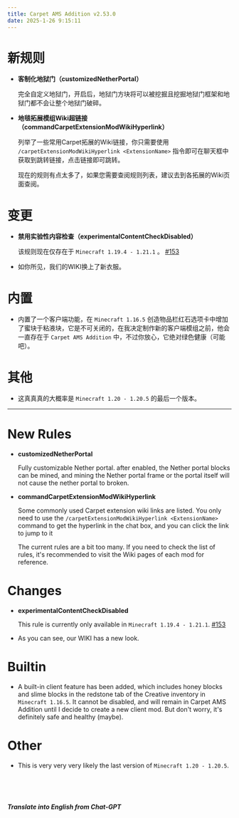 ```yaml
---
title: Carpet AMS Addition v2.53.0
date: 2025-1-26 9:15:11 
---
```


# 新规则

- **客制化地狱门（customizedNetherPortal）**

  完全自定义地狱门，开启后，地狱门方块将可以被挖掘且挖掘地狱门框架和地狱门都不会让整个地狱门破碎。
  
- **地毯拓展模组Wiki超链接（commandCarpetExtensionModWikiHyperlink）**

  列举了一些常用Carpet拓展的Wiki链接，你只需要使用 `/carpetExtensionModWikiHyperlink <ExtensionName>` 指令即可在聊天框中获取到跳转链接，点击链接即可跳转。

  现在的规则有点太多了，如果您需要查阅规则列表，建议去到各拓展的Wiki页面查阅。



# 变更

- **禁用实验性内容检查（experimentalContentCheckDisabled）**

  该规则现在仅存在于 `Minecraft 1.19.4 - 1.21.1` 。 [#153](https://github.com/Minecraft-AMS/Carpet-AMS-Addition/issues/153)

- 如你所见，我们的WIKI换上了新衣服。



# 内置

- 内置了一个客户端功能，在 `Minecraft 1.16.5` 创造物品栏红石选项卡中增加了蜜块于粘液块，它是不可关闭的，在我决定制作新的客户端模组之前，他会一直存在于 `Carpet AMS Addition` 中，不过你放心，它绝对绿色健康（可能吧）。



# 其他

- 这真真真的大概率是 `Minecraft 1.20 - 1.20.5` 的最后一个版本。



---



# New Rules

- **customizedNetherPortal**

  Fully customizable Nether portal. after enabled, the Nether portal blocks can be mined, and mining the Nether portal frame or the portal itself will not cause the nether portal to broken.

- **commandCarpetExtensionModWikiHyperlink**

  Some commonly used Carpet extension wiki links are listed. You only need to use the `/carpetExtensionModWikiHyperlink <ExtensionName>` command to get the hyperlink in the chat box, and you can click the link to jump to it

  The current rules are a bit too many. If you need to check the list of rules, it's recommended to visit the Wiki pages of each mod for reference.



# Changes

- **experimentalContentCheckDisabled**

  This rule is currently only available in `Minecraft 1.19.4 - 1.21.1`.  [#153](https://github.com/Minecraft-AMS/Carpet-AMS-Addition/issues/153)

- As you can see, our WIKI has a new look.



# Builtin

- A built-in client feature has been added, which includes honey blocks and slime blocks in the redstone tab of the Creative inventory in `Minecraft 1.16.5`. It cannot be disabled, and will remain in Carpet AMS Addition until I decide to create a new client mod. But don't worry, it's definitely safe and healthy (maybe).



# Other

- This is very very very likely the last version of `Minecraft 1.20 - 1.20.5`.


&emsp;

&emsp;

***Translate into English from Chat-GPT***

